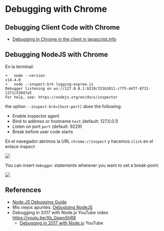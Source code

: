 ---
---
# Debugging with Chrome

## Debugging Client Code with Chrome

* [Debugging in Chrome in the client in javascript.info](https://javascript.info/debugging-chrome)

## Debugging NodeJS with Chrome

En la terminal:

```
➜   node --version
v14.4.0
➜   node --inspect-brk logging-espree.js
Debugger listening on ws://127.0.0.1:9229/331b3011-c7f5-447f-8731-1371c53847a5
For help, see: https://nodejs.org/en/docs/inspector
```

the option `--inspect-brk=[host:port]` does the following:

* Enable inspector agent
* Bind to address or hostname `host` (default: 127.0.0.1)
* Listen on port `port` (default: 9229)
* Break before user code starts

En el navegador abrimos la URL `chrome://inspect` y hacemos `click` en el enlace *inspect*

![]({{site.baseurl}}/assets/images/chrome-debugging-nodejs-inspect.jpg)

You can insert `debugger` statements wherever you want to set a break-point:

![]({{site.baseurl}}/assets/images/chrome-debugging-nodejs-debug-statements.jpg)

## References

* [Node.JS Debugging Guide](https://nodejs.org/en/docs/guides/debugging-getting-started/)
* Mis viejos apuntes: [Debugging NodeJS](https://casianorodriguezleon.gitbooks.io/ull-esit-1617/content/apuntes/nodejs/)
* Debugging in 2017 with Node.js YouTube video https://youtu.be/Xb_0awoShR8
    * [Debugging in 2017 with Node.js](https://youtu.be/Xb_0awoShR8) YouTube
